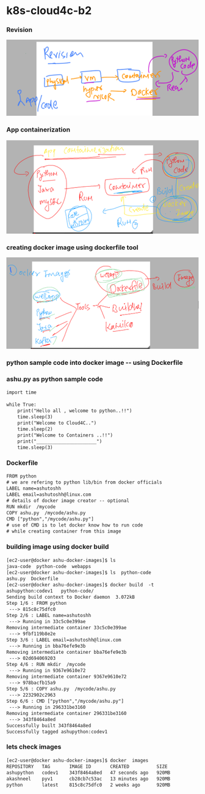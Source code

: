 # k8s-cloud4c-b2

### Revision 

<img src="rev.png">

### App containerization 

<img src="app.png">

### creating docker image using dockerfile tool 

<img src="dfile.png">

### python sample code into docker image -- using Dockerfile 

### ashu.py as python sample code

```
import time

while True:
    print("Hello all , welcome to python..!!")
    time.sleep(3)
    print("Welcome to Cloud4C..")
    time.sleep(2)
    print("Welcome to Containers ..!!")
    print("______________________")
    time.sleep(3)
```

### Dockerfile 

```
FROM python
# we are refering to python lib/bin from docker officials
LABEL name=ashutoshh
LABEL email=ashutoshh@linux.com
# details of docker image creator -- optional 
RUN mkdir  /mycode 
COPY ashu.py  /mycode/ashu.py 
CMD ["python","/mycode/ashu.py"]
# use of CMD is to let docker know how to run code 
# while creating container from this image 
```

### building image using docker build 

```
[ec2-user@docker ashu-docker-images]$ ls
java-code  python-code  webapps
[ec2-user@docker ashu-docker-images]$ ls  python-code
ashu.py  Dockerfile
[ec2-user@docker ashu-docker-images]$ docker build  -t   ashupython:codev1   python-code/ 
Sending build context to Docker daemon  3.072kB
Step 1/6 : FROM python
 ---> 815c8c75dfc0
Step 2/6 : LABEL name=ashutoshh
 ---> Running in 33c5c0e399ae
Removing intermediate container 33c5c0e399ae
 ---> 9fbf119b8e2e
Step 3/6 : LABEL email=ashutoshh@linux.com
 ---> Running in bba76efe9e3b
Removing intermediate container bba76efe9e3b
 ---> 02d694069203
Step 4/6 : RUN mkdir  /mycode
 ---> Running in 9367e9610e72
Removing intermediate container 9367e9610e72
 ---> 978bacfb15a9
Step 5/6 : COPY ashu.py  /mycode/ashu.py
 ---> 2232902c2963
Step 6/6 : CMD ["python","/mycode/ashu.py"]
 ---> Running in 296331be3160
Removing intermediate container 296331be3160
 ---> 343f8464a8ed
Successfully built 343f8464a8ed
Successfully tagged ashupython:codev1
```

### lets check images

```
[ec2-user@docker ashu-docker-images]$ docker  images
REPOSITORY   TAG       IMAGE ID       CREATED          SIZE
ashupython   codev1    343f8464a8ed   47 seconds ago   920MB
akashneel    pyv1      cb28cb7c53ac   13 minutes ago   920MB
python       latest    815c8c75dfc0   2 weeks ago      920MB
```

